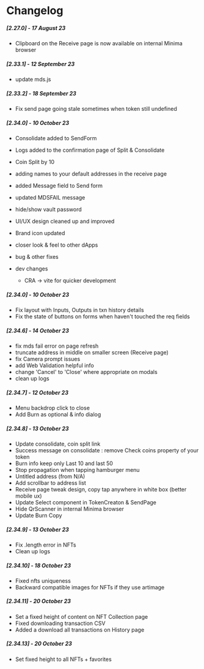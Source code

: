 # Changelog

##### [2.27.0] - 17 August 23

- Clipboard on the Receive page is now available on internal Minima browser

##### [2.33.1] - 12 September 23

- update mds.js

##### [2.33.2] - 18 September 23

- Fix send page going stale sometimes when token still undefined

##### [2.34.0] - 10 October 23

- Consolidate added to SendForm
- Logs added to the confirmation page of Split & Consolidate
- Coin Split by 10
- adding names to your default addresses in the receive page
- added Message field to Send form
- updated MDSFAIL message
- hide/show vault password
- UI/UX design cleaned up and improved
- Brand icon updated
- closer look & feel to other dApps
- bug & other fixes

- dev changes
  - CRA -> vite for quicker development
  
##### [2.34.0] - 10 October 23
  - Fix layout with Inputs, Outputs in txn history details
  - Fix the state of buttons on forms when haven't touched the req fields

##### [2.34.6] - 14 October 23
- fix mds fail error on page refresh
- truncate address in middle on smaller screen (Receive page)
- fix Camera prompt issues
- add Web Validation helpful info
- change 'Cancel' to 'Close' where appropriate on modals
- clean up logs


##### [2.34.7] - 12 October 23
- Menu backdrop click to close
- Add Burn as optional & info dialog

##### [2.34.8] - 13 October 23
- Update consolidate, coin split link
- Success message on consolidate : remove Check coins property of your token
- Burn info keep only Last 10 and last 50 
- Stop propagation when tapping hamburger menu
- Untitled address (from N/A)
- Add scrollbar to address list
- Receive page tweak design, copy tap anywhere in white box (better mobile ux)
- Update Select component in TokenCreaton & SendPage
- Hide QrScanner in internal Minima browser
- Update Burn Copy

##### [2.34.9] - 13 October 23
- Fix .length error in NFTs 
- Clean up logs


##### [2.34.10] - 18 October 23
- Fixed nfts uniqueness
- Backward compatible images for NFTs if they use artimage

##### [2.34.11] - 20 October 23
- Set a fixed height of content on NFT Collection page
- Fixed downloading transaction CSV
- Added a download all transactions on History page

##### [2.34.13] - 20 October 23
- Set fixed height to all NFTs + favorites